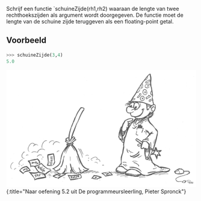 Schrijf een functie `schuineZijde(rh1,rh2) waaraan de lengte van twee rechthoekszijden als argument wordt doorgegeven.
De functie moet de lengte van de schuine zijde teruggeven als een floating-point getal.

## Voorbeeld

```python
>>> schuineZijde(3,4)
5.0
```
![](figuurProgrammeursleerling.png){:title="Naar oefening 5.2 uit De programmeursleerling, Pieter Spronck"}
